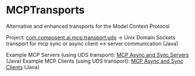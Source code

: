 # MCPTransports
Alternative and enhanced transports for the Model Context Protocol

Project:  [com.composent.ai.mcp.transport.uds](com.composent.ai.transport.uds) -> Unix Domain Sockets transport for mcp sync or async client <-> server communication (Java)

Example MCP Servers (using UDS transport):  [MCP Async and Sync Servers](com.composent.ai.mcp.examples.transport.uds.mcpserver)  (Java)
Example MCP Clients (using UDS transport):  [MCP Async and Sync Clients](com.composent.ai.mcp.examples.transport.uds.mcpclient)  (Java)


